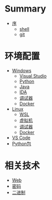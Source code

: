 # Summary

- [序](./chapter_1.md)
    - [shell](./shell.md)
    - [git](./git.md)

# 环境配置

- [Windows](./env/win/main.md)
    - [Visual Studio](./env/win/vs.md)
    - [Python](./env/win/py.md)
    - [Java](TODO)
    - [IDA](TODO)
    - [调试器](TODO)
    - [Docker](TODO)
- [Linux](./env/linux/main.md) <!--建议统一以Kali为环境讲-->
    - [WSL](./env/linux/wsl.md)
    - [虚拟机](TODO)
    - [调试器](TODO)
    - [Docker](TODO)
- [VS Code](TODO)<!--包括常用插件等-->
- [Python包](TODO)

# 相关技术

- [Web](TODO)
- [密码](TODO)
- [二进制](re.md)
    
